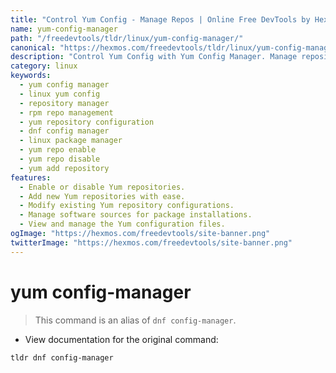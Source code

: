 ```yaml
---
title: "Control Yum Config - Manage Repos | Online Free DevTools by Hexmos"
name: yum-config-manager
path: "/freedevtools/tldr/linux/yum-config-manager/"
canonical: "https://hexmos.com/freedevtools/tldr/linux/yum-config-manager/"
description: "Control Yum Config with Yum Config Manager. Manage repository configurations, add, enable, and disable repositories easily on Linux. Free online tool, no registration required."
category: linux
keywords:
  - yum config manager
  - linux yum config
  - repository manager
  - rpm repo management
  - yum repository configuration
  - dnf config manager
  - linux package manager
  - yum repo enable
  - yum repo disable
  - yum add repository
features:
  - Enable or disable Yum repositories.
  - Add new Yum repositories with ease.
  - Modify existing Yum repository configurations.
  - Manage software sources for package installations.
  - View and manage the Yum configuration files.
ogImage: "https://hexmos.com/freedevtools/site-banner.png"
twitterImage: "https://hexmos.com/freedevtools/site-banner.png"
---
```


# yum config-manager

> This command is an alias of `dnf config-manager`.

- View documentation for the original command:

`tldr dnf config-manager`
